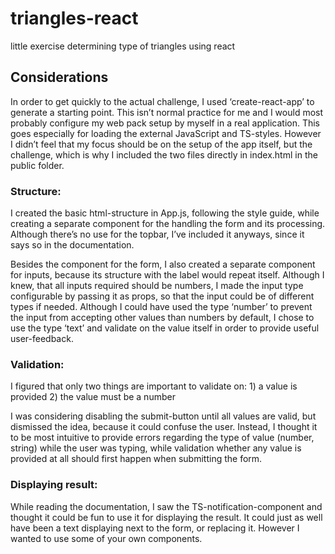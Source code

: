 # triangles-react
little exercise determining type of triangles using react

## Considerations

In order to get quickly to the actual challenge, I used ‘create-react-app’ to generate a starting point. This isn’t normal practice for me and I would most probably configure my web pack setup by myself in a real application.
This goes especially for loading the external JavaScript and TS-styles. However I didn’t feel that my focus should be on the setup of the app itself, but the challenge, which is why I included the two files directly in index.html in the public folder.

### Structure:
I created the basic html-structure in App.js, following the style guide, while creating a separate component for the handling the form and its processing. Although there’s no use for the topbar, I’ve included it anyways, since it says so in the documentation.

Besides the component for the form, I also created a separate component for inputs, because its structure with the label would repeat itself.
Although I knew, that all inputs required should be numbers, I made the input type configurable by passing it as props, so that the input could be of different types if needed. Although I could have used the type ‘number’ to prevent the input from accepting other values than numbers by default, I chose to use the type ‘text’ and validate on the value itself in order to provide useful user-feedback.

### Validation: 
I figured that only two things are important to validate on:
	1) a value is provided
	2) the value must be a number

I was considering disabling the submit-button until all values are valid, but dismissed the idea, because it could confuse the user. Instead, I thought it to be most intuitive to provide errors regarding the type of value (number, string) while the user was typing, while validation whether any value is provided at all should first happen when submitting the form.

### Displaying result:
While reading the documentation, I saw the TS-notification-component and thought it could be fun to use it for displaying the result. It could just as well have been a text displaying next to the form, or replacing it. However I wanted to use some of your own components.
